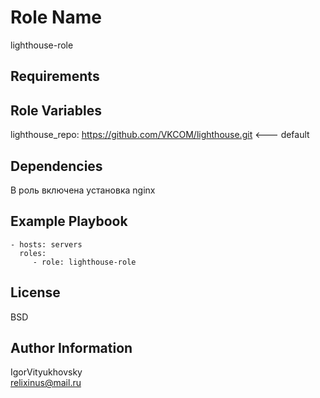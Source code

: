 Role Name
=========

lighthouse-role

Requirements
------------



Role Variables
--------------

lighthouse_repo: https://github.com/VKCOM/lighthouse.git   <--- default

Dependencies
------------

В роль включена установка nginx 

Example Playbook
----------------

    - hosts: servers
      roles:
         - role: lighthouse-role

License
-------

BSD

Author Information
------------------

IgorVityukhovsky  
relixinus@mail.ru
